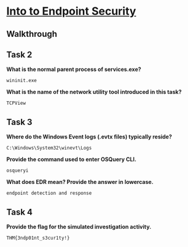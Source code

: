 # [Into to Endpoint Security](https://tryhackme.com/room/introtoendpointsecurity)

## Walkthrough

## Task 2

**What is the normal parent process of services.exe?**
```shell
wininit.exe
```
**What is the name of the network utility tool introduced in this task?**
```shell
TCPView
```

## Task 3

**Where do the Windows Event logs (.evtx files) typically reside?**
```shell
C:\Windows\System32\winevt\Logs
```
**Provide the command used to enter OSQuery CLI.**
```shell
osqueryi
```
**What does EDR mean? Provide the answer in lowercase.**
```shell
endpoint detection and response
```

## Task 4

**Provide the flag for the simulated investigation activity.**
```shell
THM{3ndp01nt_s3cur1ty!}
```
